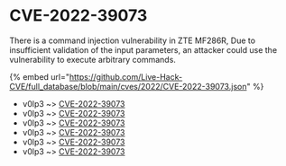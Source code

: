 # CVE-2022-39073

There is a command injection vulnerability in ZTE MF286R, Due to insufficient validation of the input parameters, an attacker could use the vulnerability to execute arbitrary commands.

{% embed url="https://github.com/Live-Hack-CVE/full_database/blob/main/cves/2022/CVE-2022-39073.json" %}


* v0lp3 ~> [CVE-2022-39073](https://www.alice-snow.ru/2022/database/cve-2022-39073/cve-2022-39073-v0lp3)
* v0lp3 ~> [CVE-2022-39073](https://www.alice-snow.ru/2022/database/cve-2022-39073/cve-2022-39073-v0lp3)
* v0lp3 ~> [CVE-2022-39073](https://www.alice-snow.ru/2022/database/cve-2022-39073/cve-2022-39073-v0lp3)
* v0lp3 ~> [CVE-2022-39073](https://www.alice-snow.ru/2022/database/cve-2022-39073/cve-2022-39073-v0lp3)
* v0lp3 ~> [CVE-2022-39073](https://www.alice-snow.ru/2022/database/cve-2022-39073/cve-2022-39073-v0lp3)
* v0lp3 ~> [CVE-2022-39073](https://www.alice-snow.ru/2022/database/cve-2022-39073/cve-2022-39073-v0lp3)
